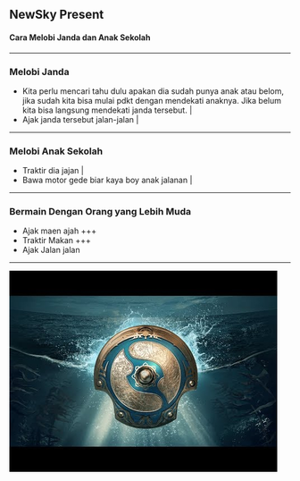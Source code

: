 ## NewSky Present

#### Cara Melobi Janda dan Anak Sekolah

---

### Melobi Janda

- Kita perlu mencari tahu dulu apakan dia sudah punya anak atau belom, jika sudah kita bisa mulai pdkt dengan mendekati anaknya. Jika belum kita bisa langsung mendekati janda tersebut. |
- Ajak janda tersebut jalan-jalan |
---

### Melobi Anak Sekolah

- Traktir dia jajan |
- Bawa motor gede biar kaya boy anak jalanan |
---

### Bermain Dengan Orang yang Lebih Muda
- Ajak maen ajah
+++
- Traktir Makan
+++
- Ajak Jalan jalan
---

![newskypresent](/assets/images/ti.jpg)


